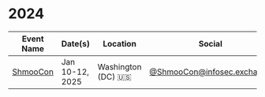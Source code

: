 # 2024

| Event Name | Date(s) | Location | Social | Free
| ---------- | ------- | -------- | ------- | :--------:
| [ShmooCon](https://shmoocon.org/) | Jan 10-12, 2025 | Washington (DC) :us: | [@ShmooCon@infosec.exchange](https://infosec.exchange/@ShmooCon) | N
